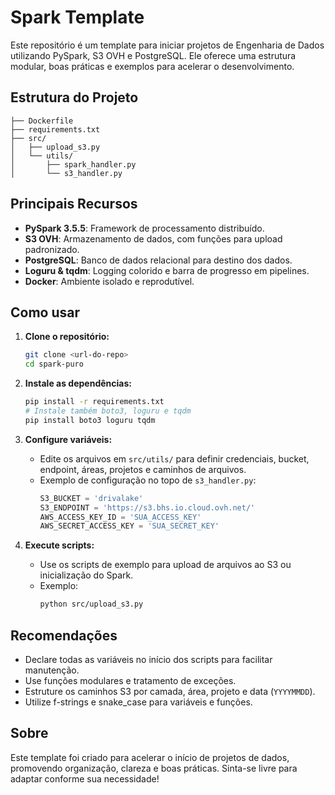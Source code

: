 # Spark Template

Este repositório é um template para iniciar projetos de Engenharia de Dados utilizando PySpark, S3 OVH e PostgreSQL. Ele oferece uma estrutura modular, boas práticas e exemplos para acelerar o desenvolvimento.

## Estrutura do Projeto

```
├── Dockerfile
├── requirements.txt
├── src/
│   ├── upload_s3.py
│   └── utils/
│       ├── spark_handler.py
│       └── s3_handler.py
```

## Principais Recursos

- **PySpark 3.5.5**: Framework de processamento distribuído.
- **S3 OVH**: Armazenamento de dados, com funções para upload padronizado.
- **PostgreSQL**: Banco de dados relacional para destino dos dados.
- **Loguru & tqdm**: Logging colorido e barra de progresso em pipelines.
- **Docker**: Ambiente isolado e reprodutível.

## Como usar

1. **Clone o repositório:**
   ```bash
   git clone <url-do-repo>
   cd spark-puro
   ```

2. **Instale as dependências:**
   ```bash
   pip install -r requirements.txt
   # Instale também boto3, loguru e tqdm
   pip install boto3 loguru tqdm
   ```

3. **Configure variáveis:**
   - Edite os arquivos em `src/utils/` para definir credenciais, bucket, endpoint, áreas, projetos e caminhos de arquivos.
   - Exemplo de configuração no topo de `s3_handler.py`:
     ```python
     S3_BUCKET = 'drivalake'
     S3_ENDPOINT = 'https://s3.bhs.io.cloud.ovh.net/'
     AWS_ACCESS_KEY_ID = 'SUA_ACCESS_KEY'
     AWS_SECRET_ACCESS_KEY = 'SUA_SECRET_KEY'
     ```

4. **Execute scripts:**
   - Use os scripts de exemplo para upload de arquivos ao S3 ou inicialização do Spark.
   - Exemplo:
     ```bash
     python src/upload_s3.py
     ```

## Recomendações

- Declare todas as variáveis no início dos scripts para facilitar manutenção.
- Use funções modulares e tratamento de exceções.
- Estruture os caminhos S3 por camada, área, projeto e data (`YYYYMMDD`).
- Utilize f-strings e snake_case para variáveis e funções.

## Sobre

Este template foi criado para acelerar o início de projetos de dados, promovendo organização, clareza e boas práticas. Sinta-se livre para adaptar conforme sua necessidade!
